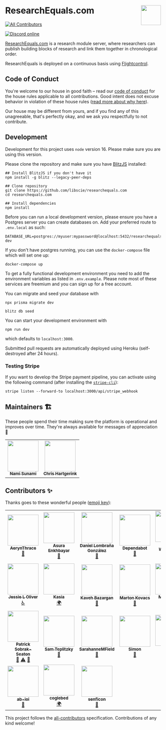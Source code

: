 # ResearchEquals.com <img src="https://ucarecdn.com/6b429a46-7b66-4f4a-9f8c-13338fb438c2/RBadgegh.png" align="right" height="64" />

<!-- ALL-CONTRIBUTORS-BADGE:START - Do not remove or modify this section -->

[![All Contributors](https://img.shields.io/badge/all_contributors-24-orange.svg?style=flat-square)](#contributors-)

<!-- ALL-CONTRIBUTORS-BADGE:END -->

[![Discord online](https://img.shields.io/discord/933331539276759070?label=discord&style=flat-square)](https://discord.gg/SefsGJWWSw)

[ResearchEquals.com](https://researchequals.com) is a research module server, where researchers can publish building blocks of research and link them together in chronological order.

ResearchEquals is deployed on a continuous basis using [Flightcontrol](https://flightcontrol.dev/).

## Code of Conduct

You're welcome to our house in good faith – read our [code of conduct](https://www.notion.so/libscie/Code-of-Conduct-580ab64832a2478fad7d9dfad9d3da15) for the house rules applicable to all contributions. Good intent does not excuse behavior in violation of these house rules ([read more about why here](https://thebias.com/2017/09/26/how-good-intent-undermines-diversity-and-inclusion/)).

Our house may be different from yours, and if you find any of this unagreeable, that's perfectly okay, and we ask you respectfully to not contribute.

## Development

Development for this project uses `node` version 16. Please make sure you are using this version.

Please clone the repository and make sure you have [BlitzJS](https://www.blitzjs.com/) installed:

```
## Install BlitzJS if you don't have it
npm install -g blitz --legacy-peer-deps

## Clone repository
git clone https://github.com/libscie/researchequals.com
cd researchequals.com

## Install dependencies
npm install
```

Before you can run a local development version, please ensure you have a Postgres server you can create databases on. Add your preferred route to `.env.local` as such:

```
DATABASE_URL=postgres://myuser:mypassword@localhost:5432/researchequals-dev
```

If you don't have postgres running, you can use the `docker-compose` file which will set one up:

```
docker-compose up
```

To get a fully functional development environment you need to add the environment variables as listed in `.env.example`. Please note most of these services are freemium and you can sign up for a free account.

You can migrate and seed your database with

```
npx prisma migrate dev

blitz db seed
```

You can start your development environment with

```
npm run dev
```

which defaults to `localhost:3000`.

Submitted pull requests are automatically deployed using Heroku (self-destroyed after 24 hours).

### Testing Stripe

If you want to develop the Stripe payment pipeline, you can activate using the following command (after installing the [`stripe-cli`](https://github.com/stripe/stripe-cli)):

```
stripe listen --forward-to localhost:3000/api/stripe_webhook
```

## Maintainers :building_construction:

These people spend their time making sure the platform is operational and improves over time. They're always available for messages of appreciation :purple_heart:

<table>
  <tr>
    <td align="center"><a href="http://naoyukisunami.com"><img src="https://avatars.githubusercontent.com/u/17035406?v=4?s=100" width="100px;" alt=""/><br /><sub><b>Nami Sunami</b></sub></a><br /></td>
    <td align="center"><a href="https://chjh.nl"><img src="https://avatars.githubusercontent.com/u/2946344?v=4?s=100" width="100px;" alt=""/><br /><sub><b>Chris Hartgerink</b></sub></a><br /></td>
  </tr>

</table>

## Contributors ✨

Thanks goes to these wonderful people ([emoji key](https://allcontributors.org/docs/en/emoji-key)):

<!-- ALL-CONTRIBUTORS-LIST:START - Do not remove or modify this section -->
<!-- prettier-ignore-start -->
<!-- markdownlint-disable -->
<table>
  <tr>
    <td align="center"><a href="https://github.com/AerynThrace"><img src="https://avatars.githubusercontent.com/u/51057483?v=4?s=100" width="100px;" alt=""/><br /><sub><b>AerynThrace</b></sub></a><br /><a href="#userTesting-AerynThrace" title="User Testing">📓</a></td>
    <td align="center"><a href="https://github.com/Bubblbu"><img src="https://avatars.githubusercontent.com/u/6946077?v=4?s=100" width="100px;" alt=""/><br /><sub><b>Asura Enkhbayar</b></sub></a><br /><a href="#userTesting-Bubblbu" title="User Testing">📓</a></td>
    <td align="center"><a href="http://daniellombrana.es"><img src="https://avatars.githubusercontent.com/u/131838?v=4?s=100" width="100px;" alt=""/><br /><sub><b>Daniel Lombraña González</b></sub></a><br /><a href="#userTesting-teleyinex" title="User Testing">📓</a></td>
    <td align="center"><a href="https://github.com/features/security"><img src="https://avatars.githubusercontent.com/u/27347476?v=4?s=100" width="100px;" alt=""/><br /><sub><b>Dependabot</b></sub></a><br /><a href="#maintenance-dependabot" title="Maintenance">🚧</a></td>
    <td align="center"><a href="https://chem-bla-ics.blogspot.com/"><img src="https://avatars.githubusercontent.com/u/26721?v=4?s=100" width="100px;" alt=""/><br /><sub><b>Egon Willighagen</b></sub></a><br /><a href="#userTesting-egonw" title="User Testing">📓</a> <a href="#example-egonw" title="Examples">💡</a> <a href="#ideas-egonw" title="Ideas, Planning, & Feedback">🤔</a> <a href="https://github.com/libscie/ResearchEquals.com/commits?author=egonw" title="Code">💻</a></td>
    <td align="center"><a href="https://github.com/EstherPlomp"><img src="https://avatars.githubusercontent.com/u/46314469?v=4?s=100" width="100px;" alt=""/><br /><sub><b>Esther Plomp</b></sub></a><br /><a href="#userTesting-EstherPlomp" title="User Testing">📓</a></td>
    <td align="center"><a href="https://gianluca.dellavedova.org"><img src="https://avatars.githubusercontent.com/u/147768?v=4?s=100" width="100px;" alt=""/><br /><sub><b>Gianluca Della Vedova</b></sub></a><br /><a href="#ideas-gdv" title="Ideas, Planning, & Feedback">🤔</a></td>
  </tr>
  <tr>
    <td align="center"><a href="https://orcid.org/0000-0002-3464-0247"><img src="https://avatars.githubusercontent.com/u/12043988?v=4?s=100" width="100px;" alt=""/><br /><sub><b>Jessie L Oliver</b></sub></a><br /><a href="#a11y-JessieLOliver" title="Accessibility">️️️️♿️</a></td>
    <td align="center"><a href="https://github.com/kaodro"><img src="https://avatars.githubusercontent.com/u/22129061?v=4?s=100" width="100px;" alt=""/><br /><sub><b>Kasia</b></sub></a><br /><a href="#translation-kaodro" title="Translation">🌍</a></td>
    <td align="center"><a href="http://htp://www.rivervalleytechnologies.com"><img src="https://avatars.githubusercontent.com/u/4387243?v=4?s=100" width="100px;" alt=""/><br /><sub><b>Kaveh Bazargan</b></sub></a><br /><a href="https://github.com/libscie/ResearchEquals.com/issues?q=author%3Akaveh1000" title="Bug reports">🐛</a></td>
    <td align="center"><a href="http://metasciencelab.elte.hu/index.php/members/marton-kovacs/"><img src="https://avatars.githubusercontent.com/u/43272864?v=4?s=100" width="100px;" alt=""/><br /><sub><b>Marton Kovacs</b></sub></a><br /><a href="#userTesting-marton-balazs-kovacs" title="User Testing">📓</a></td>
    <td align="center"><a href="http://minaabadir.ca"><img src="https://avatars.githubusercontent.com/u/3389914?v=4?s=100" width="100px;" alt=""/><br /><sub><b>Mina Abadir</b></sub></a><br /><a href="#infra-mabadir" title="Infrastructure (Hosting, Build-Tools, etc)">🚇</a></td>
    <td align="center"><a href="http://naoyukisunami.com"><img src="https://avatars.githubusercontent.com/u/17035406?v=4?s=100" width="100px;" alt=""/><br /><sub><b>Nami Sunami</b></sub></a><br /><a href="#translation-nsunami" title="Translation">🌍</a> <a href="#design-nsunami" title="Design">🎨</a> <a href="#ideas-nsunami" title="Ideas, Planning, & Feedback">🤔</a> <a href="https://github.com/libscie/ResearchEquals.com/issues?q=author%3Ansunami" title="Bug reports">🐛</a> <a href="https://github.com/libscie/ResearchEquals.com/commits?author=nsunami" title="Code">💻</a> <a href="https://github.com/libscie/ResearchEquals.com/commits?author=nsunami" title="Documentation">📖</a></td>
    <td align="center"><a href="https://github.com/nathan-at-jisc"><img src="https://avatars.githubusercontent.com/u/58425475?v=4?s=100" width="100px;" alt=""/><br /><sub><b>Nathan Sainsbury</b></sub></a><br /><a href="https://github.com/libscie/ResearchEquals.com/issues?q=author%3Anathan-at-jisc" title="Bug reports">🐛</a></td>
  </tr>
  <tr>
    <td align="center"><a href="http://sobrakseaton.com"><img src="https://avatars.githubusercontent.com/u/28573875?v=4?s=100" width="100px;" alt=""/><br /><sub><b>Patrick Sobrak-Seaton</b></sub></a><br /><a href="#design-psobrakseaton" title="Design">🎨</a> <a href="https://github.com/libscie/ResearchEquals.com/commits?author=psobrakseaton" title="Tests">⚠️</a> <a href="#userTesting-psobrakseaton" title="User Testing">📓</a></td>
    <td align="center"><a href="https://github.com/samteplitzky"><img src="https://avatars.githubusercontent.com/u/13663076?v=4?s=100" width="100px;" alt=""/><br /><sub><b>Sam Teplitzky</b></sub></a><br /><a href="#userTesting-samteplitzky" title="User Testing">📓</a></td>
    <td align="center"><a href="https://github.com/SarahanneMField"><img src="https://avatars.githubusercontent.com/u/99656061?v=4?s=100" width="100px;" alt=""/><br /><sub><b>SarahanneMField</b></sub></a><br /><a href="#userTesting-SarahanneMField" title="User Testing">📓</a></td>
    <td align="center"><a href="https://simon.events"><img src="https://avatars.githubusercontent.com/u/770632?v=4?s=100" width="100px;" alt=""/><br /><sub><b>Simon</b></sub></a><br /><a href="https://github.com/libscie/ResearchEquals.com/issues?q=author%3APonjimon" title="Bug reports">🐛</a></td>
    <td align="center"><a href="https://internethealthreport.org"><img src="https://avatars.githubusercontent.com/u/22150791?v=4?s=100" width="100px;" alt=""/><br /><sub><b>Solana</b></sub></a><br /><a href="#translation-Solanasaurus" title="Translation">🌍</a></td>
    <td align="center"><a href="http://tefkah.com"><img src="https://avatars.githubusercontent.com/u/21983833?v=4?s=100" width="100px;" alt=""/><br /><sub><b>Thomas F. K. Jorna</b></sub></a><br /><a href="https://github.com/libscie/ResearchEquals.com/issues?q=author%3AThomasFKJorna" title="Bug reports">🐛</a></td>
    <td align="center"><a href="https://github.com/InquisitiveVi"><img src="https://avatars.githubusercontent.com/u/23527107?v=4?s=100" width="100px;" alt=""/><br /><sub><b>Vinodh Ilangovan</b></sub></a><br /><a href="#a11y-InquisitiveVi" title="Accessibility">️️️️♿️</a></td>
  </tr>
  <tr>
    <td align="center"><a href="https://github.com/ab-ioi"><img src="https://avatars.githubusercontent.com/u/98346737?v=4?s=100" width="100px;" alt=""/><br /><sub><b>ab-ioi</b></sub></a><br /><a href="#userTesting-ab-ioi" title="User Testing">📓</a></td>
    <td align="center"><a href="https://github.com/coglebed"><img src="https://avatars.githubusercontent.com/u/73071333?v=4?s=100" width="100px;" alt=""/><br /><sub><b>coglebed</b></sub></a><br /><a href="#translation-coglebed" title="Translation">🌍</a></td>
    <td align="center"><a href="https://github.com/Senficon"><img src="https://avatars.githubusercontent.com/u/762381?v=4?s=100" width="100px;" alt=""/><br /><sub><b>senficon</b></sub></a><br /><a href="#ideas-senficon" title="Ideas, Planning, & Feedback">🤔</a></td>
  </tr>
</table>

<!-- markdownlint-restore -->
<!-- prettier-ignore-end -->

<!-- ALL-CONTRIBUTORS-LIST:END -->

This project follows the [all-contributors](https://github.com/all-contributors/all-contributors) specification. Contributions of any kind welcome!
